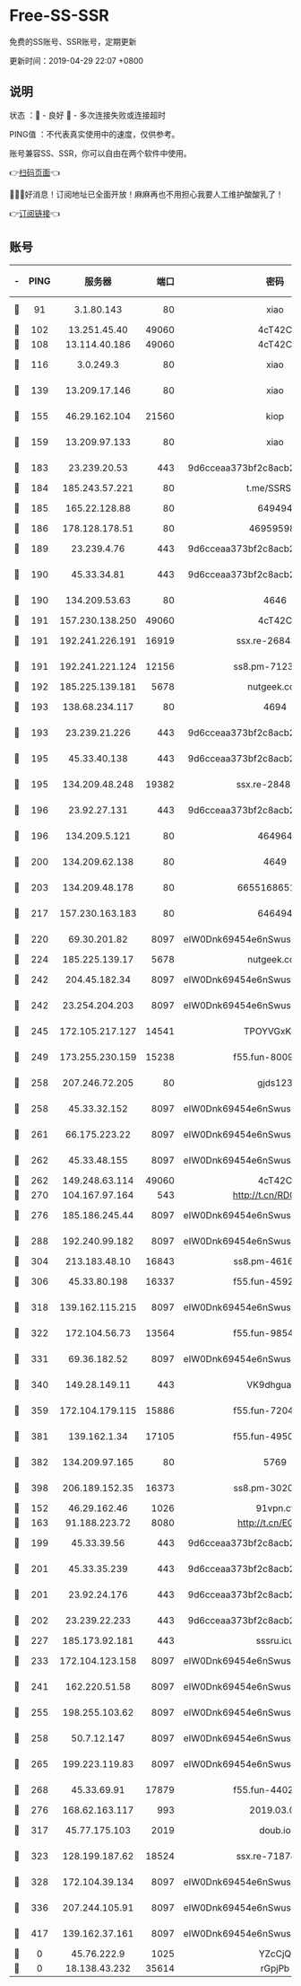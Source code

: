 # Free-SS-SSR

免费的SS账号、SSR账号，定期更新

更新时间：2019-04-29 22:07 +0800

## 说明

状态     ：🙂 - 良好 🙁 - 多次连接失败或连接超时

PING值   ：不代表真实使用中的速度，仅供参考。

账号兼容SS、SSR，你可以自由在两个软件中使用。

👉[扫码页面](https://liesauer.github.io/Free-SS-SSR/)👈

🎉🎉🎉好消息！订阅地址已全面开放！麻麻再也不用担心我要人工维护酸酸乳了！

👉[订阅链接](https://www.liesauer.net/yogurt/subscribe?ACCESS_TOKEN=DAYxR3mMaZAsaqUb)👈

## 账号

|-|PING|服务器|端口|密码|加密方式|区域|
|:----:|:----:|:-----:|-----:|:----:|:----:|:----:|
|🙂|91|3.1.80.143|80|xiao|aes-128-ctr|SG|
|🙂|102|13.251.45.40|49060|4cT42C|chacha20|SG|
|🙂|108|13.114.40.186|49060|4cT42C|chacha20|JP|
|🙂|116|3.0.249.3|80|xiao|aes-128-ctr|SG|
|🙂|139|13.209.17.146|80|xiao|aes-128-ctr|KR|
|🙂|155|46.29.162.104|21560|kiop|aes-128-ctr|RU|
|🙂|159|13.209.97.133|80|xiao|aes-128-ctr|KR|
|🙂|183|23.239.20.53|443|9d6cceaa373bf2c8acb22e60b6a58be6|aes-256-cfb|US|
|🙂|184|185.243.57.221|80|t.me/SSRSUB|rc4-md5|US|
|🙂|185|165.22.128.88|80|649494|aes-256-cfb|US|
|🙂|186|178.128.178.51|80|469595985|chacha20|US|
|🙂|189|23.239.4.76|443|9d6cceaa373bf2c8acb22e60b6a58be6|aes-256-cfb|US|
|🙂|190|45.33.34.81|443|9d6cceaa373bf2c8acb22e60b6a58be6|aes-256-cfb|US|
|🙂|190|134.209.53.63|80|4646|aes-256-cfb|US|
|🙂|191|157.230.138.250|49060|4cT42C|chacha20|US|
|🙂|191|192.241.226.191|16919|ssx.re-26843534|aes-256-cfb|US|
|🙂|191|192.241.221.124|12156|ss8.pm-71237815|aes-256-cfb|US|
|🙂|192|185.225.139.181|5678|nutgeek.com|rc4-md5|US|
|🙂|193|138.68.234.117|80|4694|aes-256-cfb|US|
|🙂|193|23.239.21.226|443|9d6cceaa373bf2c8acb22e60b6a58be6|aes-256-cfb|US|
|🙂|195|45.33.40.138|443|9d6cceaa373bf2c8acb22e60b6a58be6|aes-256-cfb|US|
|🙂|195|134.209.48.248|19382|ssx.re-28481733|aes-256-cfb|US|
|🙂|196|23.92.27.131|443|9d6cceaa373bf2c8acb22e60b6a58be6|aes-256-cfb|US|
|🙂|196|134.209.5.121|80|464964|aes-256-cfb|US|
|🙂|200|134.209.62.138|80|4649|aes-256-cfb|US|
|🙂|203|134.209.48.178|80|6655168651651|aes-256-cfb|US|
|🙂|217|157.230.163.183|80|646494|aes-256-cfb|US|
|🙂|220|69.30.201.82|8097|eIW0Dnk69454e6nSwuspv9DmS201tQ0D|aes-256-cfb|US|
|🙂|224|185.225.139.17|5678|nutgeek.com|rc4-md5|US|
|🙂|242|204.45.182.34|8097|eIW0Dnk69454e6nSwuspv9DmS201tQ0D|aes-256-cfb|US|
|🙂|242|23.254.204.203|8097|eIW0Dnk69454e6nSwuspv9DmS201tQ0D|aes-256-cfb|US|
|🙂|245|172.105.217.127|14541|TPOYVGxKglpi|aes-256-cfb|JP|
|🙂|249|173.255.230.159|15238|f55.fun-80092431|aes-256-cfb|US|
|🙂|258|207.246.72.205|80|gjds123|aes-256-cfb|US|
|🙂|258|45.33.32.152|8097|eIW0Dnk69454e6nSwuspv9DmS201tQ0D|aes-256-cfb|US|
|🙂|261|66.175.223.22|8097|eIW0Dnk69454e6nSwuspv9DmS201tQ0D|aes-256-cfb|US|
|🙂|262|45.33.48.155|8097|eIW0Dnk69454e6nSwuspv9DmS201tQ0D|aes-256-cfb|US|
|🙂|262|149.248.63.114|49060|4cT42C|chacha20|CA|
|🙂|270|104.167.97.164|543|http://t.cn/RD0D7sx|rc4-md5|CA|
|🙂|276|185.186.245.44|8097|eIW0Dnk69454e6nSwuspv9DmS201tQ0D|aes-256-cfb|NL|
|🙂|288|192.240.99.182|8097|eIW0Dnk69454e6nSwuspv9DmS201tQ0D|aes-256-cfb|US|
|🙂|304|213.183.48.10|16843|ss8.pm-46164100|rc4-md5|RU|
|🙂|306|45.33.80.198|16337|f55.fun-45925350|aes-256-cfb|US|
|🙂|318|139.162.115.215|8097|eIW0Dnk69454e6nSwuspv9DmS201tQ0D|aes-256-cfb|JP|
|🙂|322|172.104.56.73|13564|f55.fun-98540363|aes-256-cfb|SG|
|🙂|331|69.36.182.52|8097|eIW0Dnk69454e6nSwuspv9DmS201tQ0D|aes-256-cfb|US|
|🙂|340|149.28.149.11|443|VK9dhgualsL|aes-256-cfb|SG|
|🙂|359|172.104.179.115|15886|f55.fun-72046432|aes-256-cfb|SG|
|🙂|381|139.162.1.34|17105|f55.fun-49501958|aes-256-cfb|SG|
|🙂|382|134.209.97.165|80|5769|aes-256-cfb|SG|
|🙂|398|206.189.152.35|16373|ss8.pm-30204107|aes-256-cfb|SG|
|🙂|152|46.29.162.46|1026|91vpn.cf|rc4-md5|RU|
|🙂|163|91.188.223.72|8080|http://t.cn/EGJIyrl|rc4-md5|RU|
|🙂|199|45.33.39.56|443|9d6cceaa373bf2c8acb22e60b6a58be6|aes-256-cfb|US|
|🙂|201|45.33.35.239|443|9d6cceaa373bf2c8acb22e60b6a58be6|aes-256-cfb|US|
|🙂|201|23.92.24.176|443|9d6cceaa373bf2c8acb22e60b6a58be6|aes-256-cfb|US|
|🙂|202|23.239.22.233|443|9d6cceaa373bf2c8acb22e60b6a58be6|aes-256-cfb|US|
|🙂|227|185.173.92.181|443|sssru.icu|rc4-md5|RU|
|🙂|233|172.104.123.158|8097|eIW0Dnk69454e6nSwuspv9DmS201tQ0D|aes-256-cfb|JP|
|🙂|241|162.220.51.58|8097|eIW0Dnk69454e6nSwuspv9DmS201tQ0D|aes-256-cfb|US|
|🙂|255|198.255.103.62|8097|eIW0Dnk69454e6nSwuspv9DmS201tQ0D|aes-256-cfb|US|
|🙂|258|50.7.12.147|8097|eIW0Dnk69454e6nSwuspv9DmS201tQ0D|aes-256-cfb|US|
|🙂|265|199.223.119.83|8097|eIW0Dnk69454e6nSwuspv9DmS201tQ0D|aes-256-cfb|US|
|🙂|268|45.33.69.91|17879|f55.fun-44022614|aes-256-cfb|US|
|🙂|276|168.62.163.117|993|2019.03.07|rc4-md5|US|
|🙂|317|45.77.175.103|2019|doub.io|aes-128-ctr|SG|
|🙂|323|128.199.187.62|18524|ssx.re-71874666|aes-256-cfb|SG|
|🙂|328|172.104.39.134|8097|eIW0Dnk69454e6nSwuspv9DmS201tQ0D|aes-256-cfb|SG|
|🙂|336|207.244.105.91|8097|eIW0Dnk69454e6nSwuspv9DmS201tQ0D|aes-256-cfb|US|
|🙂|417|139.162.37.161|8097|eIW0Dnk69454e6nSwuspv9DmS201tQ0D|aes-256-cfb|SG|
|🙁|0|45.76.222.9|1025|YZcCjQ|rc4-md5|JP|
|🙁|0|18.138.43.232|35614|rGpjPb|rc4-md5|SG|
